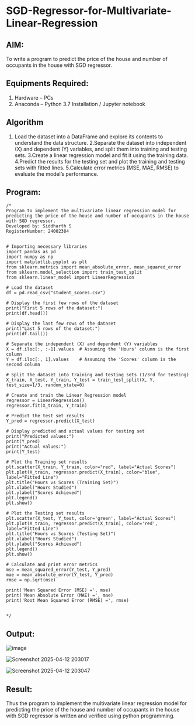 # SGD-Regressor-for-Multivariate-Linear-Regression

## AIM:
To write a program to predict the price of the house and number of occupants in the house with SGD regressor.

## Equipments Required:
1. Hardware – PCs
2. Anaconda – Python 3.7 Installation / Jupyter notebook

## Algorithm
1. Load the dataset into a DataFrame and explore its contents to understand the data structure.
2.Separate the dataset into independent (X) and dependent (Y) variables, and split them into training and testing sets.
3.Create a linear regression model and fit it using the training data.
4.Predict the results for the testing set and plot the training and testing sets with fitted lines.
5.Calculate error metrics (MSE, MAE, RMSE) to evaluate the model’s performance.

## Program:
```
/*
Program to implement the multivariate linear regression model for predicting the price of the house and number of occupants in the house with SGD regressor.
Developed by: Siddharth S
RegisterNumber: 24002384


# Importing necessary libraries
import pandas as pd
import numpy as np
import matplotlib.pyplot as plt
from sklearn.metrics import mean_absolute_error, mean_squared_error
from sklearn.model_selection import train_test_split
from sklearn.linear_model import LinearRegression

# Load the dataset
df = pd.read_csv("student_scores.csv")

# Display the first few rows of the dataset
print("First 5 rows of the dataset:")
print(df.head())

# Display the last few rows of the dataset
print("Last 5 rows of the dataset:")
print(df.tail())

# Separate the independent (X) and dependent (Y) variables
X = df.iloc[:, :-1].values  # Assuming the 'Hours' column is the first column
Y = df.iloc[:, 1].values    # Assuming the 'Scores' column is the second column

# Split the dataset into training and testing sets (1/3rd for testing)
X_train, X_test, Y_train, Y_test = train_test_split(X, Y, test_size=1/3, random_state=0)

# Create and train the Linear Regression model
regressor = LinearRegression()
regressor.fit(X_train, Y_train)

# Predict the test set results
Y_pred = regressor.predict(X_test)

# Display predicted and actual values for testing set
print("Predicted values:")
print(Y_pred)
print("Actual values:")
print(Y_test)

# Plot the Training set results
plt.scatter(X_train, Y_train, color="red", label="Actual Scores")
plt.plot(X_train, regressor.predict(X_train), color="blue", label="Fitted Line")
plt.title("Hours vs Scores (Training Set)")
plt.xlabel("Hours Studied")
plt.ylabel("Scores Achieved")
plt.legend()
plt.show()

# Plot the Testing set results
plt.scatter(X_test, Y_test, color='green', label="Actual Scores")
plt.plot(X_train, regressor.predict(X_train), color='red', label="Fitted Line")
plt.title("Hours vs Scores (Testing Set)")
plt.xlabel("Hours Studied")
plt.ylabel("Scores Achieved")
plt.legend()
plt.show()

# Calculate and print error metrics
mse = mean_squared_error(Y_test, Y_pred)
mae = mean_absolute_error(Y_test, Y_pred)
rmse = np.sqrt(mse)

print('Mean Squared Error (MSE) =', mse)
print('Mean Absolute Error (MAE) =', mae)
print('Root Mean Squared Error (RMSE) =', rmse)


*/
```

## Output:

![image](https://github.com/user-attachments/assets/6b2b85bd-d926-4d25-b56c-c1cfd1e0089e)

![Screenshot 2025-04-12 203017](https://github.com/user-attachments/assets/019a76bc-5eac-4996-82c8-e425751488c9)

![Screenshot 2025-04-12 203047](https://github.com/user-attachments/assets/ca30cb69-df2f-4d90-8e0d-79ed9264b78d)




## Result:
Thus the program to implement the multivariate linear regression model for predicting the price of the house and number of occupants in the house with SGD regressor is written and verified using python programming.
